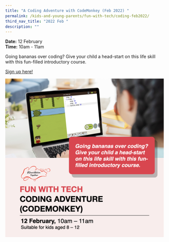 ```yaml
---
title: "A Coding Adventure with CodeMonkey (Feb 2022) "
permalink: /kids-and-young-parents/fun-with-tech/coding-feb2022/
third_nav_title: "2022 Feb "
description: ""
---
```







**Date:** 12 February
<br> **Time:** 10am - 11am

Going bananas over coding? Give your child a head-start on this life skill with this fun-filled introductory course. 

[Sign up here! ](https://go.gov.sg/kypcodemonkey-feb22)

![Kids Coding Workshop in February](/images/kidscoding.png)
